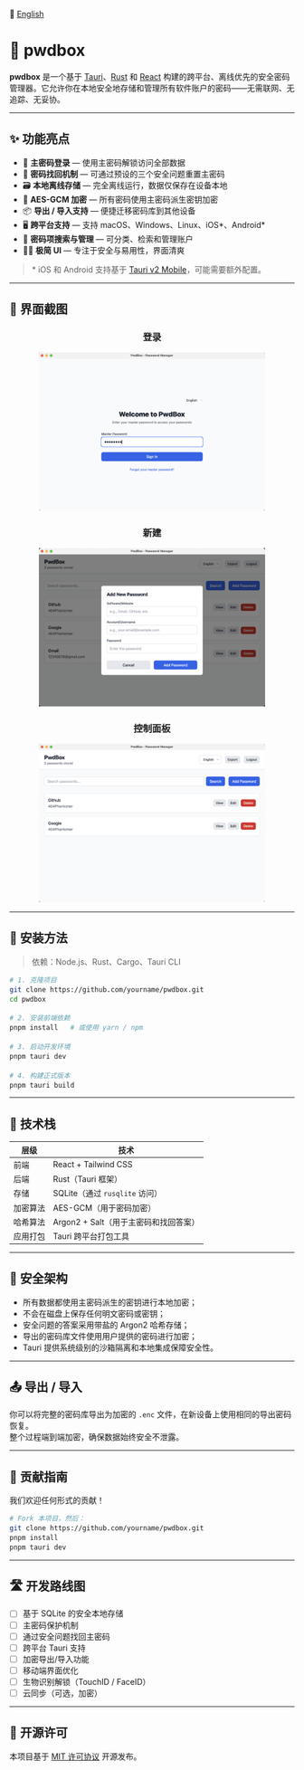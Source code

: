 📗 [English](./README.md)

# 🔐 pwdbox

**pwdbox** 是一个基于 [Tauri](https://tauri.app/)、[Rust](https://www.rust-lang.org/) 和 [React](https://react.dev/) 构建的跨平台、离线优先的安全密码管理器。它允许你在本地安全地存储和管理所有软件账户的密码——无需联网、无追踪、无妥协。

---
## ✨ 功能亮点

- 🔑 **主密码登录** — 使用主密码解锁访问全部数据  
- 🧠 **密码找回机制** — 可通过预设的三个安全问题重置主密码  
- 🗃️ **本地离线存储** — 完全离线运行，数据仅保存在设备本地  
- 🔐 **AES-GCM 加密** — 所有密码使用主密码派生密钥加密  
- 📦 **导出 / 导入支持** — 便捷迁移密码库到其他设备  
- 🖥️ **跨平台支持** — 支持 macOS、Windows、Linux、iOS\*、Android\*  
- 🧩 **密码项搜索与管理** — 可分类、检索和管理账户  
- 🧘‍♀️ **极简 UI** — 专注于安全与易用性，界面清爽

> \* iOS 和 Android 支持基于 [Tauri v2 Mobile](https://tauri.app/v2/guides/platforms/mobile/)，可能需要额外配置。

---
## 📸 界面截图

<!-- 构建完成 UI 后替换下面图片路径 -->
<h3 align="center">登录</h3>
<p align="center">
  <img src="docs/screenshot-login.png" width="400" alt="Login Screen" />
</p>

<h3 align="center">新建</h3>
<p align="center">
  <img src="docs/screenshot-add.png" width="400" alt="Add Screen" />
</p>

<h3 align="center">控制面板</h3>
<p align="center">
  <img src="docs/screenshot-dashboard.png" width="400" alt="Dashboard" />
</p>


---
## 🔧 安装方法

> 依赖：Node.js、Rust、Cargo、Tauri CLI

```bash
# 1. 克隆项目
git clone https://github.com/yourname/pwdbox.git
cd pwdbox

# 2. 安装前端依赖
pnpm install   # 或使用 yarn / npm

# 3. 启动开发环境
pnpm tauri dev

# 4. 构建正式版本
pnpm tauri build
```

---
## 🧱 技术栈

| 层级       | 技术                                  |
|------------|---------------------------------------|
| 前端       | React + Tailwind CSS                  |
| 后端       | Rust（Tauri 框架）                    |
| 存储       | SQLite（通过 `rusqlite` 访问）        |
| 加密算法   | AES-GCM（用于密码加密）               |
| 哈希算法   | Argon2 + Salt（用于主密码和找回答案） |
| 应用打包   | Tauri 跨平台打包工具                  |

---
## 🔐 安全架构

- 所有数据都使用主密码派生的密钥进行本地加密；
- 不会在磁盘上保存任何明文密码或密钥；
- 安全问题的答案采用带盐的 Argon2 哈希存储；
- 导出的密码库文件使用用户提供的密码进行加密；
- Tauri 提供系统级别的沙箱隔离和本地集成保障安全性。

---

## 📤 导出 / 导入

你可以将完整的密码库导出为加密的 `.enc` 文件，在新设备上使用相同的导出密码恢复。  
整个过程端到端加密，确保数据始终安全不泄露。

---
## 🤝 贡献指南

我们欢迎任何形式的贡献！

```bash
# Fork 本项目，然后：
git clone https://github.com/yourname/pwdbox.git
pnpm install
pnpm tauri dev
```

---
## 🛣️ 开发路线图

- [ ] 基于 SQLite 的安全本地存储  
- [ ] 主密码保护机制  
- [ ] 通过安全问题找回主密码  
- [ ] 跨平台 Tauri 支持  
- [ ] 加密导出/导入功能  
- [ ] 移动端界面优化  
- [ ] 生物识别解锁（TouchID / FaceID）  
- [ ] 云同步（可选，加密）

---
## 📄 开源许可

本项目基于 [MIT 许可协议](LICENSE) 开源发布。







